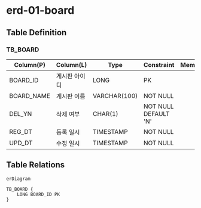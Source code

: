 # erd-01-board

## Table Definition

### TB_BOARD

| Column(P)  | Column(L) | Type         | Constraint           | Memo |
|------------|-----------|--------------|----------------------|------|
| BOARD_ID   | 게시판 아이디   | LONG         | PK                   |      |
| BOARD_NAME | 게시판 이름    | VARCHAR(100) | NOT NULL             |      |
| DEL_YN     | 삭제 여부     | CHAR(1)      | NOT NULL DEFAULT 'N' |      |
| REG_DT     | 등록 일시     | TIMESTAMP    | NOT NULL             |      |
| UPD_DT     | 수정 일시     | TIMESTAMP    | NOT NULL             |      |

## Table Relations

```mermaid
erDiagram

TB_BOARD {
    LONG BOARD_ID PK
}

```
